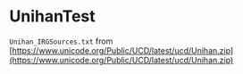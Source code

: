# UnihanTest
 
`Unihan_IRGSources.txt` from [https://www.unicode.org/Public/UCD/latest/ucd/Unihan.zip](https://www.unicode.org/Public/UCD/latest/ucd/Unihan.zip)
